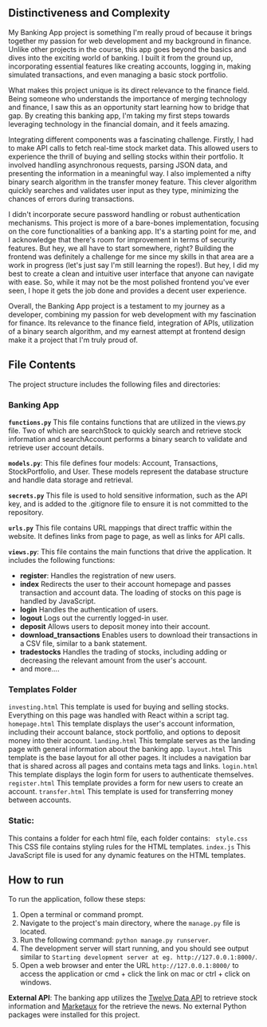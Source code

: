 ## Distinctiveness and Complexity

My Banking App project is something I'm really proud of because it brings together my passion for web development and my background in finance. Unlike other projects in the course, this app goes beyond the basics and dives into the exciting world of banking. I built it from the ground up, incorporating essential features like creating accounts, logging in, making simulated transactions, and even managing a basic stock portfolio.

What makes this project unique is its direct relevance to the finance field. Being someone who understands the importance of merging technology and finance, I saw this as an opportunity start learning how to bridge that gap. By creating this banking app, I'm taking my first steps towards leveraging technology in the financial domain, and it feels amazing.

Integrating different components was a fascinating challenge. Firstly, I had to make API calls to fetch real-time stock market data. This allowed users to experience the thrill of buying and selling stocks within their portfolio. It involved handling asynchronous requests, parsing JSON data, and presenting the information in a meaningful way.
I also implemented a nifty binary search algorithm in the transfer money feature. This clever algorithm quickly searches and validates user input as they type, minimizing the chances of errors during transactions.

I didn't incorporate secure password handling or robust authentication mechanisms. This project is more of a bare-bones implementation, focusing on the core functionalities of a banking app. It's a starting point for me, and I acknowledge that there's room for improvement in terms of security features. But hey, we all have to start somewhere, right?
Building the frontend was definitely a challenge for me since my skills in that area are a work in progress (let's just say I'm still learning the ropes!). But hey, I did my best to create a clean and intuitive user interface that anyone can navigate with ease. So, while it may not be the most polished frontend you've ever seen, I hope it gets the job done and provides a decent user experience.

Overall, the Banking App project is a testament to my journey as a developer, combining my passion for web development with my fascination for finance. Its relevance to the finance field, integration of APIs, utilization of a binary search algorithm, and my earnest attempt at frontend design make it a project that I'm truly proud of.

## File Contents

The project structure includes the following files and directories:

### Banking App

**`functions.py`** This file contains functions that are utilized in the views.py file. Two of which are searchStock to quickly search and retrieve stock information and searchAccount performs a binary search to validate and retrieve user account details.

**`models.py`**: This file defines four models: Account, Transactions, StockPortfolio, and User. These models represent the database structure and handle data storage and retrieval.

**`secrets.py`** This file is used to hold sensitive information, such as the API key, and is added to the .gitignore file to ensure it is not committed to the repository.

**`urls.py`** This file contains URL mappings that direct traffic within the website. It defines links from page to page, as well as links for API calls.

**`views.py`**: This file contains the main functions that drive the application. It includes the following functions:

- **register**: Handles the registration of new users.
- **index** Redirects the user to their account homepage and passes transaction and account data. The loading of stocks on this page is
  handled by JavaScript.
- **login** Handles the authentication of users.
- **logout** Logs out the currently logged-in user.
- **deposit** Allows users to deposit money into their account.
- **download_transactions** Enables users to download their transactions in a CSV file, similar to a bank statement.
- **tradestocks** Handles the trading of stocks, including adding or decreasing the relevant amount from the user's account.
- and more....

### Templates Folder

`investing.html` This template is used for buying and selling stocks. Everything on this page was handled with React within a script tag.
`homepage.html` This template displays the user's account information, including their account balance, stock portfolio, and options to deposit money into their account.
`landing.html` This template serves as the landing page with general information about the banking app.
`layout.html` This template is the base layout for all other pages. It includes a navigation bar that is shared across all pages and contains meta tags and links.
`login.html` This template displays the login form for users to authenticate themselves.
`register.html` This template provides a form for new users to create an account.
`transfer.html` This template is used for transferring money between accounts.

### Static:

This contains a folder for each html file, each folder contains:
` style.css` This CSS file contains styling rules for the HTML templates.
`index.js` This JavaScript file is used for any dynamic features on the HTML templates.

## How to run

To run the application, follow these steps:

1.  Open a terminal or command prompt.
2.  Navigate to the project's main directory, where the `manage.py` file is located.
3.  Run the following command: `python manage.py runserver`.
4.  The development server will start running, and you should see output similar to `Starting development server at eg. http://127.0.0.1:8000/`.
5.  Open a web browser and enter the URL `http://127.0.0.1:8000/` to access the application or cmd + click the link on mac or ctrl + click on windows.

**External API**: The banking app utilizes the [Twelve Data API](twelevedata.com) to retrieve stock information and [Marketaux](marketaux.com) for the retrieve the news. No external Python packages were installed for this project.
